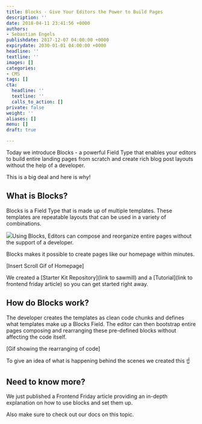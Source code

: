 ```yaml
---
title: Blocks - Give Your Editors the Power to Build Pages
description: ''
date: 2018-04-11 23:41:56 +0000
authors:
- Sebastian Engels
publishdate: 2017-12-07 04:00:00 +0000
expirydate: 2030-01-01 04:00:00 +0000
headline: ''
textline: ''
images: []
categories:
- CMS
tags: []
cta:
  headline: ''
  textline: ''
  calls_to_action: []
private: false
weight: ''
aliases: []
menu: []
draft: true

---
```

Today we introduce Blocks - a powerful Field Type that enables your editors to build entire landing pages from scratch and create rich blog post layouts without the help of a developer.

This is a big deal and here is why!

## What is Blocks?

Blocks is a Field Type that is made up of multiple templates. These templates are repeatable layouts that can be used in a variety of combinations.

![](/uploads/2018/04/block-compose.gif)Using Blocks, Editors can compose and reorganize entire pages without the support of a developer.

Blocks makes it possible to create pages like our homepage within minutes.

\[Insert Scroll Gif of Homepage\]

We created a \[Starter Kit Repository\](link to sawmill) and a \[Tutorial\](link to frontend friday article) so you can get started right away.

## How do Blocks work?

The developer creates the templates as clean code chunks and defines what templates make up a Blocks Field. The editor can then bootstrap entire pages composing and rearranging these pre-defined blocks without affecting the code itself.

\[Gif showing the rearranging of code\]

To give an idea of what is happening behind the scenes we created this :point_up:

## Need to know more?

We just published a Frontend Friday article providing an in-depth explanation on how to use blocks and set them up.

Also make sure to check out our docs on this topic.